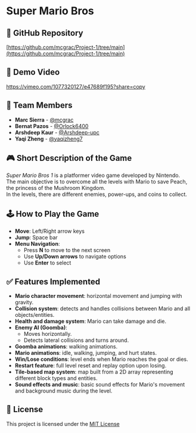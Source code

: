 # Super Mario Bros

## 🔗 GitHub Repository
[https://github.com/mcgrac/Project-1/tree/main](https://github.com/mcgrac/Project-1/tree/main)

## 🎥 Demo Video
https://vimeo.com/1077320127/e47689f195?share=copy

## 👥 Team Members
- **Marc Sierra** - [@mcgrac](https://github.com/mcgrac)
- **Bernat Pazos** - [@Orlock6400](https://github.com/Orlock6400)
- **Arshdeep Kaur** - [@Arshdeep-upc](https://github.com/Arshdeep-upc)
- **Yaqi Zheng** - [@yaqizheng7](https://github.com/yaqizheng7)

## 🎮 Short Description of the Game
*Super Mario Bros 1* is a platformer video game developed by Nintendo.  
The main objective is to overcome all the levels with Mario to save Peach, the princess of the Mushroom Kingdom.  
In the levels, there are different enemies, power-ups, and coins to collect.

## 🕹️ How to Play the Game

- **Move**: Left/Right arrow keys
- **Jump**: Space bar
- **Menu Navigation**:  
  - Press **N** to move to the next screen  
  - Use **Up/Down arrows** to navigate options  
  - Use **Enter** to select

## ✅ Features Implemented

- **Mario character movement**: horizontal movement and jumping with gravity.
- **Collision system**: detects and handles collisions between Mario and all objects/entities.
- **Health and damage system**: Mario can take damage and die.
- **Enemy AI (Goomba)**:
  - Moves horizontally.
  - Detects lateral collisions and turns around.
- **Goomba animations**: walking animations.
- **Mario animations**: idle, walking, jumping, and hurt states.
- **Win/Lose conditions**: level ends when Mario reaches the goal or dies.
- **Restart feature**: full level reset and replay option upon losing.
- **Tile-based map system**: map built from a 2D array representing different block types and entities.
- **Sound effects and music**: basic sound effects for Mario's movement and background music during the level.

## 📜 License

This project is licensed under the [MIT License](./LICENSE)
